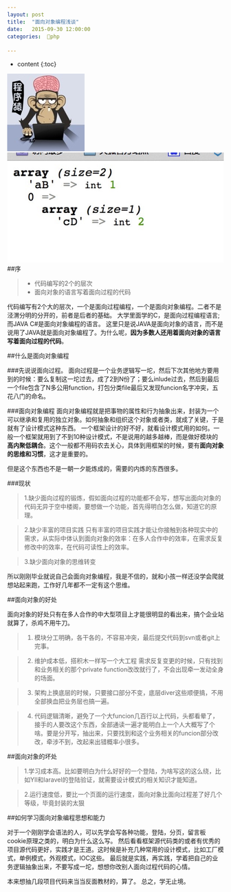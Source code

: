 ```yaml
---
layout: post
title:  "面向对象编程浅谈"
date:   2015-09-30 12:00:00
categories:  🐘php

---
```


* content
{:toc}

![cxy.png](/static/img/cxy.png)
![camel.jpg](/static/img/camel.png)
##序
> * 代码编写的2个的层次
> * 面向对象的语言写着面向过程的代码

代码编写有2个大的层次，一个是面向过程编程，一个是面向对象编程。二者不是泾渭分明的分开的，前者是后者的基础。
大学里面学的C，是面向过程编程语言;而JAVA C#是面向对象编程的语言。
这里只是说JAVA是面向对象的语言，而不是说用了JAVA就是面向对象编程了。为什么呢，**因为多数人还用着面向对象的语言写着面向过程的代码**。

##什么是面向对象编程

###先说说面向过程。
面向过程是一个业务逻辑写一坨，然后下次其他地方要用到的时候：要么复制这一坨过去，成了2到N份了；要么inlude过去，然后到最后一个file包含了N多公用function，打包分类file最后又发现funcion名字冲突，五花八门的命名。

###面向对象编程
面向对象编程就是把事物的属性和行为抽象出来，封装为一个可以继承和复用的独立对象。如何抽象和组织这个对象或者类，就成了关键，于是就有了设计模式这种东西。
一个框架设计的好不好，就看设计模式用的如何。一般一个框架就用到了不到10种设计模式，不是说用的越多越棒，而是做好模块的**高内聚低耦合**。这个一般都不用码农去关心，具体到用框架的时候，要有**面向对象的思维和习惯**，这才是重要的。

但是这个东西也不是一朝一夕能炼成的，需要的内炼的东西很多。

###现状
>1.缺少面向过程的锻炼，假如面向过程的功能都不会写，想写出面向对象的代码无异于空中楼阁，要想做一个功能，首先得明白怎么做，知道它的原理。

>2.缺少丰富的项目实践 只有丰富的项目实践才能让你接触到各种现实中的需求，从实际中体认到面向对象的效率：在多人合作中的效率，在需求反复修改中的效率，在代码可读性上的效率。

>3.缺少面向对象的思维转变 

所以刚刚毕业就说自己会面向对象编程，我是不信的，就和小孩一样还没学会爬就想站起来跑，工作好几年都不一定有这个思维。

##面向对象的好处

面向对象的好处只有在多人合作的中大型项目上才能很明显的看出来，搞个企业站就算了，杀鸡不用牛刀。

>1. 模块分工明确，各干各的，不容易冲突，最后提交代码到svn或者git上完事。

>2. 维护成本低，搭积木一样写一个大工程 需求反复变更的时候，只有找到和业务相关的那个private function改改就行了，不会出现牵一发动全身的场面。

>3. 架构上换底层的时候，只要接口部分不变，底层diver这些顺便搞，不用全部换血把业务层也搞一遍。

>4. 代码逻辑清晰，避免了一个大funcion几百行以上代码，头都看晕了，接手的人要改这个东西，全部通读一遍才能明白上一个人大概写了个啥。要是分开写，抽出来，只要找到和这个业务相关的funcion部分改改，牵涉不到，改起来出错概率小很多。

##面向对象的坏处

>1.学习成本高。比如要明白为什么好好的一个登陆，为啥写这的这么绕，比如YII和laravel的登陆验证，就需要设计模式的相关知识才能知道。

>2.运行速度低，要比一个页面的运行速度，面向对象比面向过程差了好几个等级，毕竟封装的太狠

##如何学习面向对象编程思想和能力

 对于一个刚刚学会语法的人，可以先学会写各种功能，登陆，分页，留言板cookie原理之类的，明白为什么这么写。
  然后看看框架源代码类的或者有优秀的项目源代码更好，实践才是王道。这时候是补充几种常用的设计模式，比如工厂模式，单例模式，外观模式，IOC这些。
  最后就是实践，再实践，学着把自己的业务逻辑抽象出来，不要写成一坨，想想你改别人面向过程代码的心情。
  
  本来想抽几段项目代码来当当反面教材的，算了。
  总之，学无止境。




